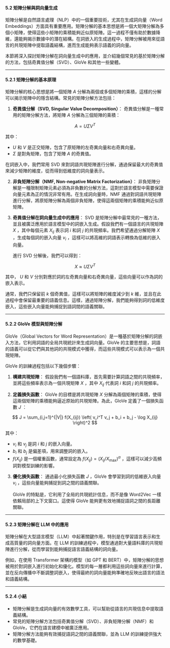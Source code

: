 #### **5.2 矩陣分解與詞向量生成**

矩陣分解是自然語言處理（NLP）中的一個重要技術，尤其在生成詞向量（Word Embeddings）方面具有重要應用。矩陣分解的基本思想是將一個大矩陣分解為多個小矩陣，使得這些小矩陣的乘積能夠近似原矩陣。這一過程不僅有助於數據降維，還能夠揭示數據中的潛在結構。在詞嵌入的生成過程中，矩陣分解被用來從語言的共現矩陣中提取語義結構，進而生成能夠表示語義的詞向量。

本節將深入探討矩陣分解在詞向量生成中的應用，並介紹幾個常見的基於矩陣分解的方法，包括奇異值分解（SVD）、GloVe 和其他一些變體。

---

#### **5.2.1 矩陣分解的基本原理**

矩陣分解的核心思想是將一個矩陣  $A$  分解為兩個或多個矩陣的乘積，這樣的分解可以揭示矩陣中的隱含結構。常見的矩陣分解方法包括：

1. **奇異值分解（SVD, Singular Value Decomposition）**：
   奇異值分解是一種常用的矩陣分解方法，將矩陣  $A$  分解為三個矩陣的乘積：


$$
   A = U \Sigma V^T
$$


   其中：
   -  $U$  和  $V$  是正交矩陣，包含了原矩陣的左奇異向量和右奇異向量。
   -  $\Sigma$  是對角矩陣，包含了矩陣  $A$  的奇異值。

   在詞嵌入中，我們常用 SVD 來對詞語共現矩陣進行分解，通過保留最大的奇異值來減少矩陣的維度，從而得到低維度的詞向量表示。

2. **非負矩陣分解（NMF, Non-negative Matrix Factorization）**：
   非負矩陣分解是一種限制矩陣元素必須為非負數的分解方法，這對於語言模型中需要保證向量元素為正的情況非常有用。在生成詞向量時，NMF 通過對詞語共現矩陣進行分解，將原矩陣分解為兩個非負矩陣，使得這兩個矩陣的乘積能夠近似原矩陣。

3. **奇異值分解在詞向量生成中的應用**：
   SVD 是矩陣分解中最常見的一種方法，並且被廣泛應用於語言模型中的詞嵌入生成。假設我們有一個語言的共現矩陣  $X$ ，其中每個元素  $X_{ij}$  表示詞  $i$  和詞  $j$  的共現頻率。我們希望通過分解矩陣  $X$ ，生成每個詞的嵌入向量  $v_i$ ，這樣可以將高維的詞語表示轉換為低維的嵌入向量。

   進行 SVD 分解後，我們可以得到：


$$
   X \approx U \Sigma V^T
$$


   其中， $U$  和  $V$  分別對應於詞的左奇異向量和右奇異向量，這些向量可以作為詞的嵌入表示。

   通常，我們只保留前  $k$  個奇異值，這樣可以將矩陣的維度減少到  $k$  維，並且在此過程中會保留最重要的語義信息。這樣，通過矩陣分解，我們能夠得到詞的低維度嵌入，這些嵌入向量能夠捕捉到語詞間的語義關聯。

---

#### **5.2.2 GloVe 模型與矩陣分解**

GloVe（Global Vectors for Word Representation）是一種基於矩陣分解的詞嵌入方法，它利用詞語的全局共現統計來生成詞向量。GloVe 的主要思想是，詞語的語義可以從它們與其他詞的共現模式中獲得，而這些共現模式可以表示為一個共現矩陣。

GloVe 的訓練過程包括以下幾個步驟：

1. **構建共現矩陣**：
   假設我們有一個語料庫，首先需要計算詞語之間的共現頻率，並將這些頻率表示為一個共現矩陣  $X$ ，其中  $X_{ij}$  代表詞  $i$  和詞  $j$  的共現頻率。

2. **定義損失函數**：
   GloVe 的目標是將共現矩陣  $X$  分解為兩個矩陣的乘積，使得這兩個矩陣的乘積能夠逼近原始的共現矩陣。為此，GloVe 定義了一個損失函數  $J$ ：


$$
   J = \sum_{i,j=1}^{|V|} f(X_{ij}) \left( v_i^T v_j + b_i + b_j - \log X_{ij} \right)^2
$$


   其中：
   -  $v_i$  和  $v_j$  是詞  $i$  和  $j$  的嵌入向量。
   -  $b_i$  和  $b_j$  是偏差項，用來調整詞的嵌入。
   -  $f(X_{ij})$  是一個權重函數，通常設定為  $f(X_{ij}) = (X_{ij} / X_{\max})^\alpha$ ，這樣可以減少高頻詞對模型訓練的影響。

3. **優化損失函數**：
   通過最小化損失函數  $J$ ，GloVe 會學習到詞的低維嵌入向量  $v_i$ ，這些向量能夠捕捉到詞之間的語義關聯。

   GloVe 的特點是，它利用了全局的共現統計信息，而不是像 Word2Vec 一樣依賴局部的上下文窗口。這使得 GloVe 能夠更有效地捕捉語詞之間的長距離關聯。

---

#### **5.2.3 矩陣分解在 LLM 中的應用**

矩陣分解在大型語言模型（LLM）中起著關鍵作用，特別是在學習語言表示和生成高質量的詞向量方面。在 LLM 的訓練過程中，模型通過對大量語料庫的共現矩陣進行分解，從而學習到能夠捕捉語言語義結構的詞向量。

例如，在使用 Transformer 架構的模型（如 GPT 和 BERT）中，矩陣分解的思想被用於對詞嵌入進行初始化和優化。模型的每一層都利用這些詞向量來進行計算，並在反向傳播中不斷調整詞嵌入，使得最終的詞向量能夠準確地反映出語言的語法和語義結構。

---

#### **5.2.4 小結**

- 矩陣分解是生成詞向量的有效數學工具，可以幫助從語言的共現信息中提取語義結構。
- 常見的矩陣分解方法包括奇異值分解（SVD）、非負矩陣分解（NMF）和 GloVe，它們在語言建模中被廣泛應用。
- 矩陣分解方法能夠有效捕捉語詞之間的語義關聯，並為 LLM 的訓練提供強大的數學基礎。

